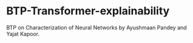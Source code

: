 # BTP-Transformer-explainability
BTP on Characterization of Neural Networks by Ayushmaan Pandey and Yajat Kapoor.
